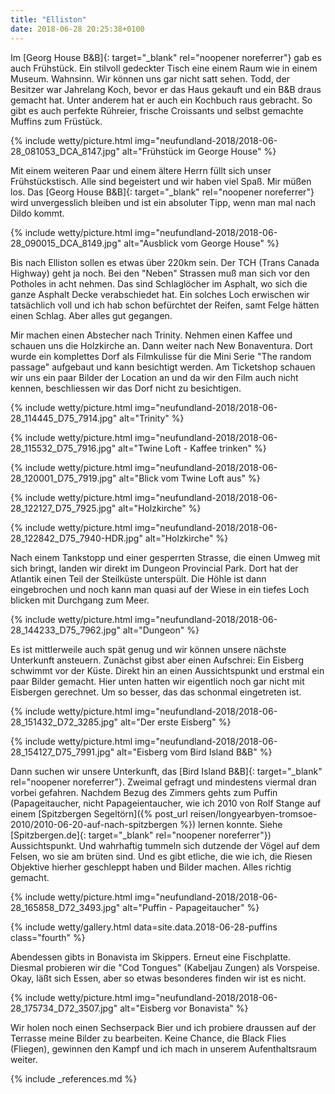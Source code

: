 ```yaml
---
title: "Elliston"
date: 2018-06-28 20:25:38+0100
---
```


Im [Georg House B&B]{: target="_blank" rel="noopener noreferrer"} gab es auch Frühstück. Ein stilvoll gedeckter Tisch eine einem Raum wie in einem Museum. Wahnsinn. Wir können uns gar nicht satt sehen. Todd, der Besitzer war Jahrelang Koch, bevor er das Haus gekauft und ein B&B draus gemacht hat. Unter anderem hat er auch ein Kochbuch raus gebracht. So gibt es auch perfekte Rühreier, frische Croissants und selbst gemachte Muffins zum Früstück. 

{% include wetty/picture.html img="neufundland-2018/2018-06-28_081053_DCA_8147.jpg" alt="Frühstück im George House" %}

Mit einem weiteren Paar und einem ältere Herrn füllt sich unser Frühstückstisch. Alle sind begeistert und wir haben viel Spaß. Mir müßen los. Das [Georg House B&B]{: target="_blank" rel="noopener noreferrer"} wird unvergesslich bleiben und ist ein absoluter Tipp, wenn man mal nach Dildo kommt.

{% include wetty/picture.html img="neufundland-2018/2018-06-28_090015_DCA_8149.jpg" alt="Ausblick vom George House" %}

Bis nach Elliston sollen es etwas über 220km sein. Der TCH (Trans Canada Highway) geht ja noch. Bei den "Neben" Strassen muß man sich vor den Potholes in acht nehmen. Das sind Schlaglöcher im Asphalt, wo sich die ganze Asphalt Decke verabschiedet hat. Ein solches Loch erwischen wir tatsächlich voll und ich hab schon befürchtet der Reifen, samt Felge hätten einen Schlag. Aber alles gut gegangen.

Mir machen einen Abstecher nach Trinity. Nehmen einen Kaffee und schauen uns die Holzkirche an. Dann weiter nach New Bonaventura. Dort wurde ein komplettes Dorf als Filmkulisse für die Mini Serie "The random passage" aufgebaut und kann besichtigt werden. Am Ticketshop schauen wir uns ein paar Bilder der Location an und da wir den Film auch nicht kennen, beschliessen wir das Dorf nicht zu besichtigen.


{% include wetty/picture.html img="neufundland-2018/2018-06-28_114445_D75_7914.jpg" alt="Trinity" %}


{% include wetty/picture.html img="neufundland-2018/2018-06-28_115532_D75_7916.jpg" alt="Twine Loft - Kaffee trinken" %}


{% include wetty/picture.html img="neufundland-2018/2018-06-28_120001_D75_7919.jpg" alt="Blick vom Twine Loft aus" %}


{% include wetty/picture.html img="neufundland-2018/2018-06-28_122127_D75_7925.jpg" alt="Holzkirche" %}


{% include wetty/picture.html img="neufundland-2018/2018-06-28_122842_D75_7940-HDR.jpg" alt="Holzkirche" %}


Nach einem Tankstopp und einer gesperrten Strasse, die einen Umweg mit sich bringt, landen wir direkt im Dungeon Provincial Park. Dort hat der Atlantik einen Teil der Steilküste unterspült. Die Höhle ist dann eingebrochen und noch kann man quasi auf der Wiese in ein tiefes Loch blicken mit Durchgang zum Meer.  

{% include wetty/picture.html img="neufundland-2018/2018-06-28_144233_D75_7962.jpg" alt="Dungeon" %}


Es ist mittlerweile auch spät genug und wir können unsere nächste Unterkunft ansteuern. Zunächst gibst aber einen Aufschrei: Ein Eisberg schwimmt vor der Küste. Direkt hin an einen Aussichtspunkt und erstmal ein paar Bilder gemacht. Hier unten hatten wir eigentlich noch gar nicht mit Eisbergen gerechnet. Um so besser, das das schonmal eingetreten ist.


{% include wetty/picture.html img="neufundland-2018/2018-06-28_151432_D72_3285.jpg" alt="Der erste Eisberg" %}


{% include wetty/picture.html img="neufundland-2018/2018-06-28_154127_D75_7991.jpg" alt="Eisberg vom Bird Island B&B" %}


Dann suchen wir unsere Unterkunft, das [Bird Island B&B]{: target="_blank" rel="noopener noreferrer"}. Zweimal gefragt und mindestens viermal dran vorbei gefahren. Nachdem Bezug des Zimmers gehts zum Puffin (Papageitaucher, nicht Papageientaucher, wie ich 2010 von Rolf Stange auf einem [Spitzbergen Segeltörn]({% post_url reisen/longyearbyen-tromsoe-2010/2010-06-20-auf-nach-spitzbergen %}) lernen konnte. Siehe [Spitzbergen.de]{: target="_blank" rel="noopener noreferrer"}) Aussichtspunkt. Und wahrhaftig tummeln sich dutzende der Vögel auf dem Felsen, wo sie am brüten sind. Und es gibt etliche, die wie ich, die Riesen Objektive hierher geschleppt haben und Bilder machen. Alles richtig gemacht.

{% include wetty/picture.html img="neufundland-2018/2018-06-28_165858_D72_3493.jpg" alt="Puffin - Papageitaucher" %}

{% include wetty/gallery.html data=site.data.2018-06-28-puffins class="fourth" %}

Abendessen gibts in Bonavista im Skippers. Erneut eine Fischplatte. Diesmal probieren wir die "Cod Tongues" (Kabeljau Zungen) als Vorspeise. Okay, läßt sich Essen, aber so etwas besonderes finden wir ist es nicht. 

{% include wetty/picture.html img="neufundland-2018/2018-06-28_175734_D72_3507.jpg" alt="Eisberg vor Bonavista" %}

Wir holen noch einen Sechserpack Bier und ich probiere draussen auf der Terrasse meine Bilder zu bearbeiten. Keine Chance, die Black Flies (Fliegen), gewinnen den Kampf und ich mach in unserem Aufenthaltsraum weiter. 




{% include _references.md %}